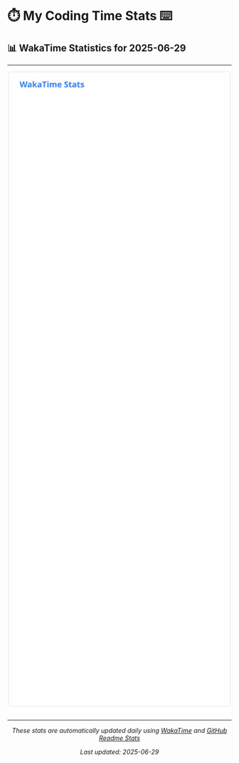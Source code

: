 # ⏱️ My Coding Time Stats ⌨️

## 📊 WakaTime Statistics for 2025-06-29

---

<div align="center">

<img src="./images/wakatime-stats-2025-06-29.svg" alt="WakaTime Stats" width="500">

</div>

---

<div align="center">

*These stats are automatically updated daily using [WakaTime](https://wakatime.com) and [GitHub Readme Stats](https://github.com/anuraghazra/github-readme-stats)*

*Last updated: 2025-06-29*
</div>
